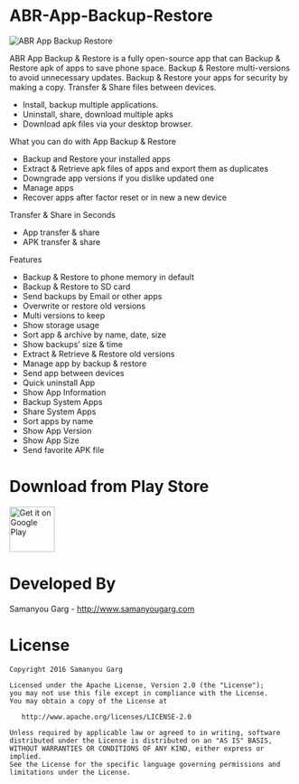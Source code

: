 # ABR-App-Backup-Restore
![ABR App Backup Restore](https://github.com/samanyougarg/Currency_Converter/blob/master/screenshots.png)


ABR App Backup & Restore is a fully open-source app that can Backup & Restore apk of apps to save phone space. Backup & Restore multi-versions to avoid unnecessary updates. Backup & Restore your apps for security by making a copy. Transfer & Share files between devices.
* Install, backup multiple applications.
* Uninstall, share, download multiple apks
* Download apk files via your desktop browser.

What you can do with App Backup & Restore
* Backup and Restore your installed apps
* Extract & Retrieve apk files of apps and export them as duplicates
* Downgrade app versions if you dislike updated one
* Manage apps
* Recover apps after factor reset or in new a new device

Transfer & Share in Seconds
* App transfer & share
* APK transfer & share

Features 
* Backup & Restore to phone memory in default
* Backup & Restore to SD card
* Send backups by Email or other apps
* Overwrite or restore old versions
* Multi versions to keep
* Show storage usage
* Sort app & archive by name, date, size
* Show backups’ size & time
* Extract & Retrieve & Restore old versions
* Manage app by backup & restore
* Send app between devices
* Quick uninstall App
* Show App Information
* Backup System Apps
* Share System Apps
* Sort apps by name
* Show App Version
* Show App Size
* Send favorite APK file

Download from Play Store
=============================
[<img alt="Get it on Google Play" height="80" src="https://play.google.com/intl/en_us/badges/images/generic/en_badge_web_generic.png">](https://play.google.com/store/apps/details?id=com.appisode.appbackuprestore)

Developed By
============

Samanyou Garg - <http://www.samanyougarg.com>

License
=======

    Copyright 2016 Samanyou Garg

    Licensed under the Apache License, Version 2.0 (the "License");
    you may not use this file except in compliance with the License.
    You may obtain a copy of the License at

       http://www.apache.org/licenses/LICENSE-2.0

    Unless required by applicable law or agreed to in writing, software
    distributed under the License is distributed on an "AS IS" BASIS,
    WITHOUT WARRANTIES OR CONDITIONS OF ANY KIND, either express or implied.
    See the License for the specific language governing permissions and
    limitations under the License.





[1]: https://play.google.com/store/apps/details?id=com.appisode.appbackuprestore
